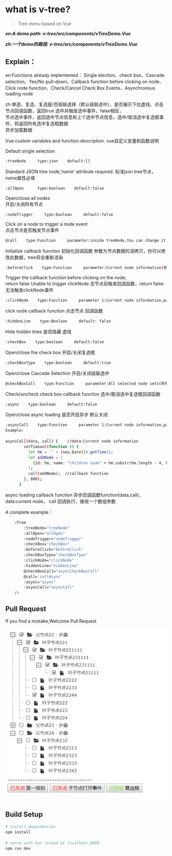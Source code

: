 # what is v-tree?

> Tree menu based on Vue

***en:A demo path: v-tree/src/components/vTreeDemo.Vue***

***zh:一个demo的路径: v-tree/src/components/vTreeDemo.Vue***

## Explain：
en:Functions already implemented：
Single election、check box、Cascade selection、Yes/No pull-down、Callback function before clicking on node、  
Click node function、Check/Cancel Check Box Events、Asynchronous loading node  

zh:单选、复选、复选是/否级联选择（默认级联选中）、是否展示下拉虚线、点击节点回调函数，返回true 选中并触发选中事件，false相反，  
节点选中事件，返回选中节点信息和上个选中节点信息，选中/取消选中复选框事件，将返回所有选中复选框数据  
异步加载数据

Vue custom variables and function description. vue自定义变量和函数说明

Default single selection
``` bash
:treeNode     type:json    default:[]
```
Standard JSON tree node,'name' attribute required.
标准json tree节点，name属性必填
``` bash
:allOpen      type:boolean    default:false
```
Open/close all nodes  
开启/关闭所有节点
``` bash
:nodeTrigger     type:boolean     default:false
```
Click on a node to trigger a node event  
点击节点是否触发节点事件
``` bash
@call    type:Function     parameter:inside treeNode,You can change it and the page will be re-rendered.
```
Initialize callback function
初始化回调函数 参数为节点数据的深拷贝，你可以修改此数据，tree将会重新渲染
``` bash
:beforeClick    type:Function     parameter:Current node information(参数：当前节点信息)
```
Trigger the callback function before clicking on the node,  
return false Unable to trigger clickNode
击节点前触发回调函数，return false 无法触发clickNode事件
``` bash
:clickNode    type:Function     parameter 1:Current node information,parameter 2:Last selected node information(上一个选中的节点信息)
```
click node callback function
点击节点 回调函数
``` bash
:hiddenLine    type:Boolean     default: false
```
Hide hidden lines
是否隐藏 虚线
``` bash
:checkBox    type:boolean     default:false
```
Open/close the check box 
开启/关闭复选框
``` bash
:checkBoxType    type:boolean     default:true
```
Open/close Cascade Selection 
开启/关闭级联选中  
``` bash
@checkBoxCall    type:Function     parameter:All selected node sets(所有选中的节点集合)
```
Check/uncheck check box callback function
选中/取消选中复选框回调函数
``` bash
:async    type:boolean     default:false
```
Open/close async loading
是否开启异步 默认关闭
``` bash
:asyncCall    type:Function     parameter 1:Current node information,parameter 2:callback function,Receive an array parameter  
Example:

asyncCall(data, call) {    //data:Current node information
        setTimeout(function () {
          let hm = '' + (new Date()).getTime();
          let addNode = [
            {id: hm, name: "children node" + hm.substr(hm.length - 4, hm.length)},
          ];
          call(addNode);  //callback function
        }, 800);
      }
```
async loading callback function
异步回调函数function(data,call)，data:current node， call 回调执行，接收一个数组参数

A complete example：
``` bash
    <Tree
        :treeNode="treeNode"
        :allOpen="allOpen"
        :nodeTrigger="nodeTrigger"
        :checkBox="checkBox"
        :beforeClick="beforeClick"
        :checkBoxType="checkBoxType"
        :clickNode="clickNode"
        :hiddenLine="hiddenLine"
        @checkBoxCall="asyncCheckBoxCall"
        @call='callAsync'
        :async="async"
        :asyncCall="asyncCall"
    />
```

## Pull Request
If you find a mistake,Welcome Pull Request

![image](https://github.com/lenosp/v-tree/blob/master/TIM%E6%88%AA%E5%9B%BE20181202211248.png)

## Build Setup
``` bash
# install dependencies
npm install

# serve with hot reload at localhost:8089
npm run dev
```
